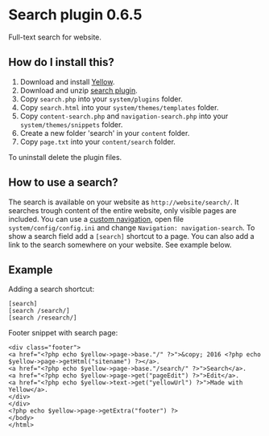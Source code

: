 Search plugin 0.6.5
===================
Full-text search for website.

How do I install this?
----------------------
1. Download and install [Yellow](https://github.com/datenstrom/yellow/).
2. Download and unzip [search plugin](https://github.com/datenstrom/yellow-plugins/raw/master/zip/search.zip).
3. Copy `search.php` into your `system/plugins` folder.
4. Copy `search.html` into your `system/themes/templates` folder.
5. Copy `content-search.php` and `navigation-search.php` into your `system/themes/snippets` folder.
6. Create a new folder 'search' in your `content` folder.
7. Copy `page.txt` into your `content/search` folder.

To uninstall delete the plugin files.

How to use a search?
--------------------
The search is available on your website as `http://website/search/`. It searches trough content of the entire website, only visible pages are included. You can use a [custom navigation](http://developers.datenstrom.se/help/yellow-templates#custom-navigation), open file `system/config/config.ini` and change `Navigation: navigation-search`. To show a search field add a `[search]` shortcut to a page. You can also add a link to the search somewhere on your website. See example below.

Example
-------
Adding a search shortcut:

    [search]
    [search /search/]
    [search /research/]

Footer snippet with search page:

    <div class="footer">
    <a href="<?php echo $yellow->page->base."/" ?>">&copy; 2016 <?php echo $yellow->page->getHtml("sitename") ?></a>.
    <a href="<?php echo $yellow->page->base."/search/" ?>">Search</a>.
    <a href="<?php echo $yellow->page->get("pageEdit") ?>">Edit</a>.
    <a href="<?php echo $yellow->text->get("yellowUrl") ?>">Made with Yellow</a>.
    </div>
    </div>
    <?php echo $yellow->page->getExtra("footer") ?>
    </body>
    </html>